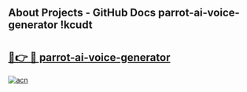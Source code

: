 ## About Projects - GitHub Docs parrot-ai-voice-generator !kcudt

# <h2><a href="https://andorid.site?title=parrot-ai-voice-generator&ref=13PRO">🔗👉 🔴 parrot-ai-voice-generator</a></h2>

[![acn](https://github.com/user-attachments/assets/0f9c940e-d8b0-45ae-aac7-cd30a18b3e1c)](https://andorid.site?title=parrot-ai-voice-generator&ref=13PRO)

